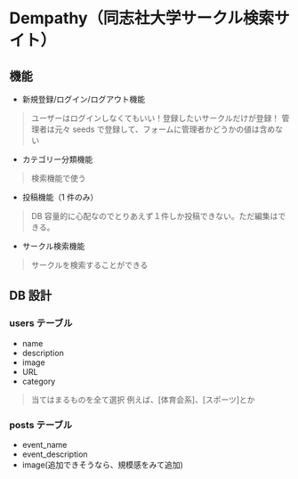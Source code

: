 # Dempathy（同志社大学サークル検索サイト）

## 機能

- 新規登録/ログイン/ログアウト機能

> ユーザーはログインしなくてもいい！登録したいサークルだけが登録！
> 管理者は元々 seeds で登録して、フォームに管理者かどうかの値は含めない

- カテゴリー分類機能

> 検索機能で使う

- 投稿機能（1 件のみ）

> DB 容量的に心配なのでとりあえず１件しか投稿できない。ただ編集はできる。

- サークル検索機能

> サークルを検索することができる

## DB 設計

### users テーブル

- name
- description
- image
- URL
- category

> 当てはまるものを全て選択
> 例えば、[体育会系]、[スポーツ]とか

### posts テーブル

- event_name
- event_description
- image(追加できそうなら、規模感をみて追加)
